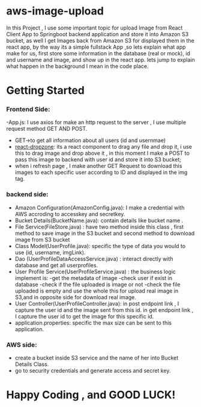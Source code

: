 
# aws-image-upload

In this Project , I use some important topic for upload Image from React Client App to Springboot backend application and store it into Amazon S3 bucket, as well I get
Images back from Amazon S3 for displayed them in the react app, by the way its a simple fullstack App ,so lets explain what app make for us, first store some information
in the database (real or mock), id and username and image, and show  up in the react app.
lets jump to explain what happen in the background I mean in
the code place.

# Getting Started
### Frontend Side:
-App.js: I use axios for make an http request to the server , I use multiple request method GET AND POST.
* GET->to get all information about all users (id and usernmae)
* [react-dropzone](https://react-dropzone.js.org/): its a react component to drag any file and drop it, i use this to drag image and drop above it , in this moment
  I make a POST to pass this image to backend with user id  and store it into S3 bucket;
* when i refresh page , I make another GET Request to download this images to each specific user according to ID and displayed in the img tag.

### backend side:
* Amazon Configuration(AmazonConfig.java): I make a credential with AWS accroding to accesskey and secretkey.
* Bucket Details(BucketName.java): contain details like bucket name .
* File Service(FileStore.java) : have two method inside this class , first method to save image in the S3 bucket
  and second method to download image from S3 bucket
* Class Model(UserProfile.java): specific the type of data you would to use (id, username, imgLink).
* Dao (UserProfileDataAccessService.java) : interact directly with database and get all userprofiles.
* User Profile Service(UserProfileService.java) : the business logic implement is:
                                                  -get the metadata of image
                                                  -check user if exist in database
                                                  -check if the file uploaded is image or not
                                                  -check the file uploaded is empty
                                                  and use the whole this for upload real image in S3,and
                                                  in opposite side for download real image.
* User Controller(UserProfileController.java): in post endpoint link , I capture the user id and the image sent from this id.
                                               in get endpoint link , I capture the user id to get the image for this specific id.
* application.properties: specific the max size can be sent to this application.

### AWS side:
* create a bucket inside S3 service and the name of her into Bucket Details Class.
* go to security credentials and generate access and secret key.

# Happy Coding , and GOOD LUCK!



